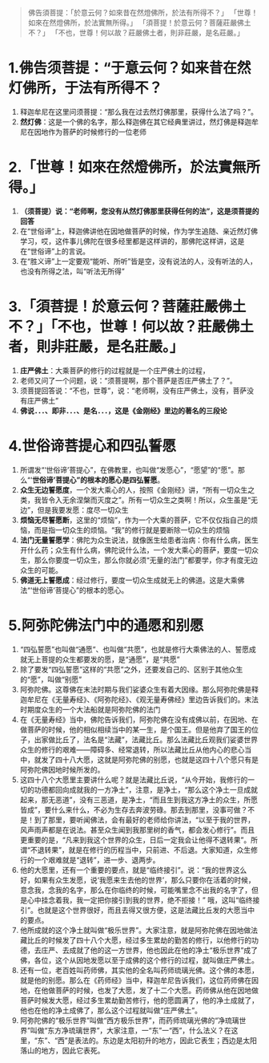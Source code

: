 >佛告須菩提：「於意云何？如來昔在然燈佛所，於法有所得不？」
「世尊！如來在然燈佛所，於法實無所得。」
「須菩提！於意云何？菩薩莊嚴佛土不？」
「不也，世尊！何以故？莊嚴佛土者，則非莊嚴，是名莊嚴。」

# 1.佛告须菩提：“于意云何？如来昔在然灯佛所，于法有所得不？

1. 释迦牟尼在这里问须菩提：“那么我在过去然灯佛那里，获得什么法了吗？”。
2. **然灯佛**：这是一个佛的名字，那么释迦佛在其它经典里讲过，然灯佛是释迦牟尼在因地作为菩萨的时候修行的一位老师
# 2.「世尊！如來在然燈佛所，於法實無所得。」
1. **（须菩提）说：“老师啊，您没有从然灯佛那里获得任何的法”，这是须菩提的回答**
2. 在“世俗谛”上，释迦佛讲他在因地做菩萨的时候，作为学生追随、亲近然灯佛学习，哎，这件事儿佛陀在很多经里都是这样讲的，那佛陀这样讲，这是在“世俗谛”上的言说。
3. 在“胜义谛”上一定要观“能听、所听”皆是空，没有说法的人，没有听法的人，也没有所得之法，叫“听法无所得”

# 3.「須菩提！於意云何？菩薩莊嚴佛土不？」「不也，世尊！何以故？莊嚴佛土者，則非莊嚴，是名莊嚴。」

1. **庄严佛土**：大乘菩萨的修行的过程就是一个庄严佛土的过程，
2. 老师又问了一个问题，说：“须菩提啊，那个菩萨是否庄严佛土了？”。
3. 须菩提回答说：“不也，世尊”，说：“老师啊，没有庄严佛土，没有，菩萨没有庄严佛土”
4. **佛说．．．、即非．．．、是名．．．，这是《金刚经》里边的著名的三段论**


# 4.世俗谛菩提心和四弘誓愿

1. 所谓发“‘世俗谛’菩提心”，在佛教里，也叫做“发愿心”，“愿望”的“愿”。那么“‘**世俗谛’菩提心”的根本的愿心是四弘誓愿**。
2. **众生无边誓愿度**，一个发大乘心的人，按照《金刚经》讲，“所有一切众生之类，我皆令入无余涅槃而灭度之”。所有一切众生之类啊！所以，众生虽是“无边”，但是我要发愿：度尽一切众生
3. **烦恼无尽誓愿断**，这里的“烦恼”，作为一个大乘的菩萨，它不仅仅指自己的烦恼，而是指一切众生的烦恼。“我”的修行就是要断除一切众生的烦恼
4. **法门无量誓愿学**：佛陀为众生说法，就像医生给患者治病：你有什么病，医生开什么药；众生有什么病，佛陀说什么法，一个发大乘心的菩萨，要度一切众生，那么你要度一切众生，那么你就必须“无量的法门”都要学，你才有度无边众生的可能。
5. **佛道无上誓愿成**：经过修行，要度一切众生成就无上的佛道。这是大乘佛法“‘世俗谛’菩提心”的根本的愿心。

# 5.阿弥陀佛法门中的通愿和别愿

1. “四弘誓愿”也叫做“通愿”、也叫做“共愿”，也就是修行大乘佛法的人、誓愿成就无上菩提的众生都要发的愿，是“通愿”，是“共愿”
2. 除了要发“四弘誓愿”这样的“共愿”之外，还要发自己的、区别于其他众生的“愿”，叫做“别愿”
3. 阿弥陀佛。这尊佛在末法时期与我们娑婆众生有着大因缘。那么阿弥陀佛是释迦牟尼在《无量寿经》、《阿弥陀经》、《观无量寿佛经》里边告诉我们的。末法时期度众生的一个大法船就是阿弥陀佛的法门
4. 在《无量寿经》当中，佛陀告诉我们，阿弥陀佛在没有成佛以前，在因地、在做菩萨的时候，他的相似相续当中的某一生，是个国王。但是他弃了国王的位子，出家做比丘了，法名是“法藏”，法藏比丘。那么法藏比丘观我们娑婆世界众生的修行的艰难——障碍多、经常退转，所以法藏比丘从他内心的悲心当中，就发了四十八大愿，这就是阿弥陀佛的别愿，也就是这四十八个愿只有是阿弥陀佛因地时候所发的。
5. 这四十八个大愿里主要讲什么呢？就是法藏比丘说，“从今开始，我修行的一切的功德都回向成就我的一方净土”，注意，是净土，“那么这个净土一旦成就起来，那无恶道”，没有三恶道，是净土，“而且生到我这方净土的众生，所愿皆成”，要什么来什么，不必为生存去奔波劳碌。那去到那里，没事可做？不是！到了那里，要听闻佛法，会有最好的老师给你讲法，“以至于我的世界，风声雨声都是在说法。甚至众生闻到我那里树的香气，都会发心修行”。而且更重要的是，“凡来到我这个世界的众生，日后一定我会让他得不退转果”。所谓“不退转果”，就是在修行的历程当中，只前进、不后退。大家知道，众生修行的一个艰难就是“退转”，进一步、退两步。
6. 他的大愿里，还有一个重要的要点，就是“临终接引”。说：“我的世界这么好，如果有众生发愿，说‘我愿来生去他的世界’，那么只要你在活着的时候，意念我，念我的名字，那么在你临终的时候，可能嘴里念不出我的名字了，但是心中挂念着我，我一定把你接引到我的世界，绝不拒接！” 哦，这叫“临终接引”。也就是这个世界很好，而且去得又很方便，这是法藏比丘发的大愿当中的要点。
7. 他所成就的这个净土就叫做“极乐世界”。大家注意，就是阿弥陀佛在因地做法藏比丘的时候发了四十八个大愿，经过多生累劫的勤苦的修行，以他修行的功德，去庄严、去成就了他的这一方世界，他也因此在他的净土“极乐世界”成了佛，各位，这个从因地发愿以至于成佛的这个修行的过程，就叫做庄严佛土。
8. 还有一位，老百姓叫药师佛，其实他的全名叫药师琉璃光佛。这个佛的本愿，就是他的别愿。那么在《药师经》当中，释迦牟尼告诉我们，这位药师佛在因地，在他做菩萨的时候，也发了大愿，发了十二个大愿。药师佛从他在因地做菩萨时候发大愿，经过多生累劫勤苦修行，他的愿圆满了，他的净土成就了，他也在他的净土成佛了，那么这个过程就叫做“庄严佛土”。
9. 阿弥陀佛的“极乐世界”叫做“西方极乐世界”，而药师琉璃光佛的“净琉璃世界”叫做“东方净琉璃世界”，大家注意，一“东”一“西”，什么法义？在这里，“东”、“西”是表法的。东边是太阳初升的地方，因此它表生；西边是太阳落山的地方，因此它表死。